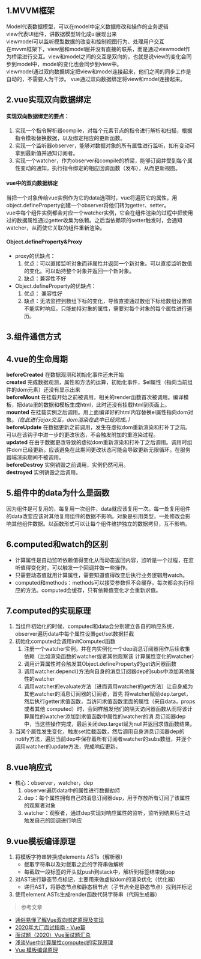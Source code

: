## 1.MVVM框架  
Model代表数据模型，可以在model中定义数据修改和操作的业务逻辑  
view代表UI组件，讲数据模型转化成ui展现出来  
viewmodel可以监听模型数据的改变和控制视图行为、处理用户交互  
在mvvm框架下，view层和model层并没有直接的联系，而是通过viewmodel作为桥梁进行交互。view和model之间的交互是双向的，也就是说view的变化会同步到model中，model的变化也会同步到view中。  
viewmodel通过双向数据绑定把view和model连接起来，他们之间的同步工作是自动的，不需要人为干涉。 
vue通过双向数据绑定将view和model连接起来。  

## 2.vue实现双向数据绑定  
#### 实现双向数据绑定的要点：  
1. 实现一个指令解析器compile，对每个元素节点的指令进行解析和扫描，根据指令模板替换数据，以及绑定相应的更新函数。  
2. 实现一个监听器observer，能够对数据对象的所有属性进行监听，如有变动可拿到最新值并通知订阅者。  
3. 实现一个watcher，作为observer和compile的桥梁，能够订阅并受到每个属性变动的通知，执行指令绑定的相应回调函数（发布），从而更新视图。  
#### vue中的双向数据绑定  
当把一个对象传给vue实例作为它的data选项时，vue将遍历它的属性，用object.defineProperty创建一个observer将他们转为getter、setter。  
vue中每个组件实例都会对应一个watcher实例，它会在组件渲染的过程中把使用过的数据属性通过getter收集为依赖。之后当依赖项的setter触发时，会通知watcher，从而使它关联的组件重新渲染。  
#### Object.defineProperty&Proxy
* proxy的优缺点：  
  1. 优点：可以直接监听对象而非属性并返回一个新对象。可以直接监听数值的变化。可以劫持整个对象并返回一个新对象。  
  2. 缺点：兼容性不好  
* Object.defineProperty的优缺点：  
  1. 优点： 兼容性好  
  2. 缺点：无法监控到数组下标的变化，导致直接通过数组下标给数组设置值不能实时响应。只能劫持对象的属性，需要对每个对象的每个属性进行遍历。  

## 3.组件通信方式  

## 4.vue的生命周期  
**beforeCreated** 在数据观测和初始化事件还未开始  
**created** 完成数据观测，属性和方法的运算，初始化事件，$el属性（指向当前组件的dom元素）还没有显示出来   
**beforeMount** 在挂载开始之前被调用，相关的render函数首次被调用。编译模板，把data里的数据和模板生成html，此时还没有挂载html到页面上。  
**mounted** 在挂载实例之后调用。用上面编译好的html内容替换el属性指向dom对象。*（在此进行ajax交互，dom渲染在此中已经完成。）*  
**beforeUpdate** 在数据更新之前调用，发生在虚拟dom重新渲染和打补丁之前。可以在该钩子中进一步的更改状态，不会触发附加的重渲染过程。  
**updated** 在由于数据更改导致的虚拟dom重新渲染和打补丁之后调用。调用时组件dom已经更新。应该避免在此期间更改状态可能会导致更新无限循环。在服务器端渲染期间不被调用。  
**beforeDestroy** 实例销毁之前调用，实例仍然可用。  
**destroyed** 实例销毁之后调用。  

## 5.组件中的data为什么是函数  
因为组件是可复用的，每复用一次组件，data就应该复用一次。每一处复用组件的data改变应该对其他复用组件的数据不影响。对象是引用类型，一处修改会影响其他组件数据。以函数形式可以让每个组件维护独立的数据拷贝，互不影响。  

## 6.computed和watch的区别  
* 计算属性是自动监听依赖值得变化从而动态返回内容，监听是一个过程，在监听值得变化时，可以触发一个回调并做一些操作。  
* 只需要动态值就用计算属性，需要知道值得改变后执行业务逻辑用watch。  
* computed和methods：methods可以接受参数但不会缓存，每次都会执行相应的方法。computed会缓存，只有依赖值变化才会重新求值。

## 7.computed的实现原理   
1. 当组件初始化的时候，computed和data会分别建立各自的响应系统，observer遍历data中每个属性设置get/set数据拦截 
2. 初始化computed会调用initComputed函数  
   1. 注册一个watcher实例，并在内实例化一个dep消息订阅器用作后续收集依赖（比如渲染函数的watcher或者其他观察该       计算属性变化的watcher）   
   2. 调用计算属性时会触发其Object.defineProperty的get访问器函数  
   3. 调用watcher.depend()方法向自身的消息订阅器dep的subs中添加其他属性的watcher  
   4. 调用watcher的evaluate方法（进而调用watcher的get方法）让自身成为其他watcher的消息订阅器的订阅者，首先       将watcher赋给dep.target，然后执行getter求值函数，当访问求值函数里面的属性（来自data，props或者其他         computed）时，会同样触发他们的隔天访问器函数从而将该计算属性的watcher添加到求值函数中属性的watcher的消       息订阅器dep中，当这些操作完成，最后关闭dep.target赋为null并返回求值函数结果。  
3. 当某个属性发生变化，触发set拦截函数，然后调用自身消息订阅器dep的notify方法，遍历当前dep中保存着所有订阅者watcher的subs数组，并逐个调用watcher的update方法，完成响应更新。  

## 8.vue响应式  
* 核心：observer，watcher，dep
  1. observer遍历data中的属性进行数据劫持  
  2. dep：每个属性拥有自己的消息订阅器dep，用于存放所有订阅了该属性的观察者对象  
  3. watcher：观察者，通过dep实现对响应属性的监听，监听到结果后主动触发自己的回调进行响应  
  
## 9.vue模板编译原理  
1. 将模板字符串转换成elements ASTs（解析器）  
   * 截取字符串以及对截取之后的字符串做解析  
   * 每截取一段标签的开头就push到stack中，解析到标签结束就pop
2. 对AST进行静态节点标记，主要用来做虚拟dom的渲染优化（优化器）  
   * 递归AST，将静态节点和静态根节点（子节点全是静态节点）找到并标记  
3. 使用element ASTs生成render函数代码字符串（代码生成器）  
  

> 参考文章  
* [通俗易懂了解Vue双向绑定原理及实现](https://my.oschina.net/u/4386652/blog/4281447)  
* [2020年大厂面试指南 - Vue篇](https://juejin.cn/post/6844904069182521351#heading-17)  
* [面试题（2020）Vue面试题汇总](https://segmentfault.com/a/1190000037636720)  
* [浅谈Vue中计算属性computed的实现原理](https://segmentfault.com/a/1190000016368913)  
* [Vue 模板编译原理](https://github.com/berwin/Blog/issues/18)  
